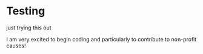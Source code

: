 # Testing
just trying this out

I am very excited to begin coding
and particularly to contribute to non-profit causes!
